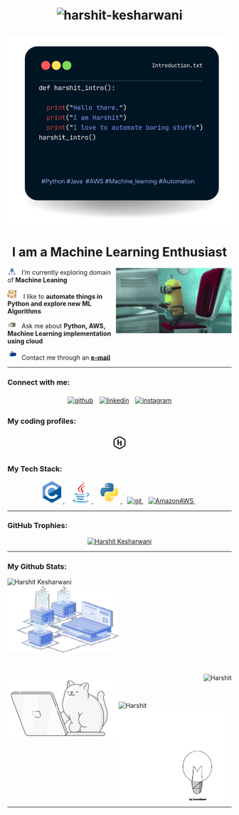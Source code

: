 <h1 align="center">
<p align="center"> <img src="https://komarev.com/ghpvc/?username=harshit-kesharwani&label=Profile%20views&color=0e75b6&style=flat" alt="harshit-kesharwani" />  </p>
<img  src="introduction.png" alt="introduction">
<h1 align="center">I am a Machine Learning Enthusiast </h1>

<img align="right" width="260" src="programmer.gif" alt="programmer">

 <img src="Developer.gif" alt="GIF" width="20" /> &nbsp; I’m currently exploring domain of **Machine Leaning**

 <img alt="GIF" src="hyperkitty.gif" width="20" /> &nbsp;&nbsp; I like to **automate things in Python and explore new ML Algorithms**

 <img alt="GIF" src="message.gif" width="20" /> &nbsp; Ask me about **Python, AWS, Machine Learning implementation using cloud**
	
 <img alt="GIF" src="letterbox.gif" width="20" /> &nbsp; Contact me through an **<a href = "mailto:harshitkesharwani18@gmail.com">e-mail</a>**
<hr>

<!-- connect with me -->
<h3 align="left">Connect with me:</h3>
<p align="center">
<a href="https://github.com/harshit-kesharwani"><img alt="github" width="10%" style="padding:5px" src="https://img.icons8.com/clouds/100/000000/github.png"/></a>
<a href="https://www.linkedin.com/in/harshitkesharwani/"><img alt="linkedin" width="10%" style="padding:5px" src="https://img.icons8.com/clouds/100/000000/linkedin.png"/></a>
<a href="https://www.instagram.com/harshit.kesharvani/"><img alt="instagram" width="10%" style="padding:5px" src="https://img.icons8.com/clouds/100/000000/instagram.png"/></a>
</p>

<!-- coding profile -->
<h3 align="left">My coding profiles:</h3>
<p align="center">
<a href="https://www.hackerrank.com/harshitkesharwa1"><img alt="Hackerrank" width="7%" style="padding:5px" src="hackerrank.png"/></a>
</p>

<!-- tech stack -->
<h3 align="left">My Tech Stack: </h3>
<p align="center"> 
	<a href="https://www.cprogramming.com/" target="_blank"> <img src="https://raw.githubusercontent.com/devicons/devicon/master/icons/c/c-original.svg" alt="c" width="50" height="50" /> </a> &ensp;
	<a href="https://www.java.com" target="_blank"> <img src="https://raw.githubusercontent.com/devicons/devicon/master/icons/java/java-original.svg" alt="java" width="50" height="50"/> </a>&ensp;
	<a href="https://www.python.org" target="_blank"> <img src="https://raw.githubusercontent.com/devicons/devicon/master/icons/python/python-original.svg" alt="python" width="50" height="50"/> </a> &ensp;
	<a href="https://git-scm.com/" target="_blank"> <img src="https://www.vectorlogo.zone/logos/git-scm/git-scm-icon.svg" alt="git" width="50" height="50"/> </a> &ensp;
	<a href="https://aws.amazon.com/" target="_blank"> <img src="https://www.theeggbrussels.com/wp-content/uploads/2018/05/logo-AWS-1024x658.png" alt="AmazonAWS" width="50" height="50"/> </a> &ensp;	
    </p>
    <hr>
	<h3 align="left">GitHub Trophies:</h3>
<p align="center"> <a href="https://github.com/ryo-ma/github-profile-trophy"><img src="https://github-profile-trophy.vercel.app/?username=harshit-kesharwani" alt="Harshit Kesharwani" /></a> </p>
<hr>

<h3 align="left">My Github Stats:</h3>

<p>&emsp;<img align="left" src="https://github-readme-stats.vercel.app/api/top-langs?username=harshit-kesharwani&show_icons=true&locale=en&layout=compact&bg_color=50,e96205,904e99&title_color=fff&text_color=fff&icon_color=f2f2f2" alt="Harshit Kesharwani" /> &emsp;&emsp;&emsp;&emsp;&emsp;&emsp;&emsp;&emsp;&emsp;<img  alt="tech" width="250" height="150" src="tech.gif"></p>
<br>
<p>&nbsp;<img align="right" src="https://github-readme-stats.vercel.app/api?username=harshit-kesharwani&show_icons=true&count_private=true&hide_border=true&bg_color=50,e96205,904e99&title_color=fff&text_color=fff&icon_color=f2f2f2" alt="Harshit" /><img align="left" alt="typing-cat" width="250" src="typing-cat.gif"></p>
<br>
<p>&nbsp;<img align="left" src="https://github-readme-streak-stats.herokuapp.com?user=harshit-kesharwani&theme=flag-india" alt="Harshit"/><img align="center" alt="curious" width="250" src="curious.gif"></p>
<hr>
